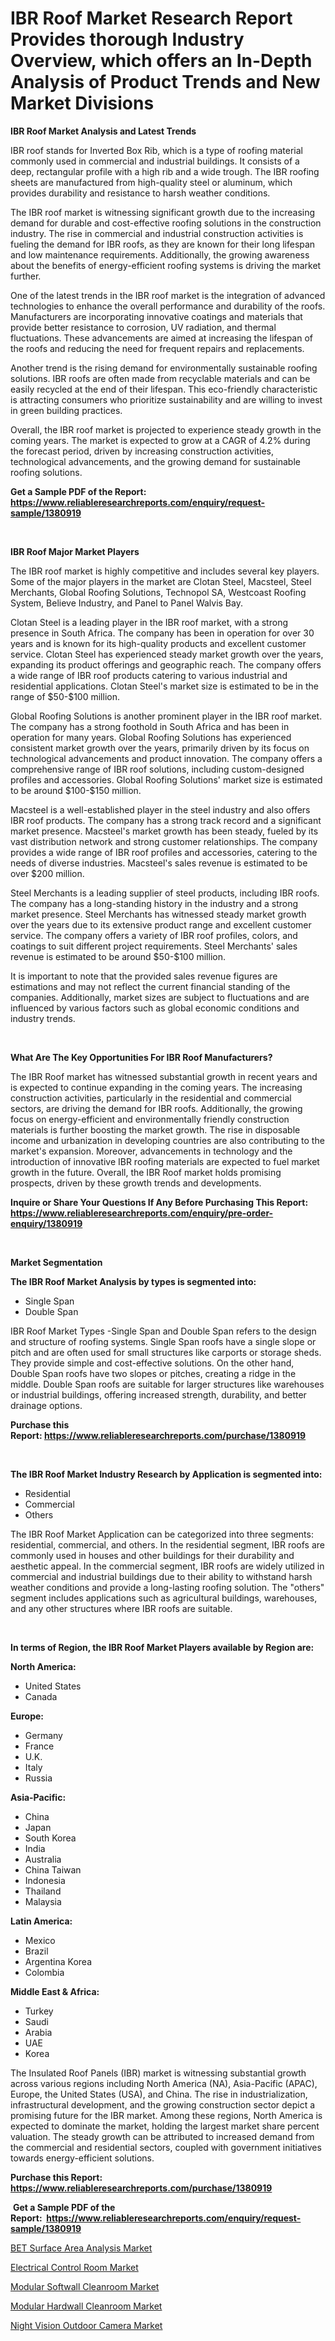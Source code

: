 <p><h1>IBR Roof Market Research Report Provides thorough Industry Overview, which offers an In-Depth Analysis of Product Trends and New Market Divisions</h1></p><p><strong>IBR Roof Market Analysis and Latest Trends</strong></p>
<p><p>IBR roof stands for Inverted Box Rib, which is a type of roofing material commonly used in commercial and industrial buildings. It consists of a deep, rectangular profile with a high rib and a wide trough. The IBR roofing sheets are manufactured from high-quality steel or aluminum, which provides durability and resistance to harsh weather conditions.</p><p>The IBR roof market is witnessing significant growth due to the increasing demand for durable and cost-effective roofing solutions in the construction industry. The rise in commercial and industrial construction activities is fueling the demand for IBR roofs, as they are known for their long lifespan and low maintenance requirements. Additionally, the growing awareness about the benefits of energy-efficient roofing systems is driving the market further.</p><p>One of the latest trends in the IBR roof market is the integration of advanced technologies to enhance the overall performance and durability of the roofs. Manufacturers are incorporating innovative coatings and materials that provide better resistance to corrosion, UV radiation, and thermal fluctuations. These advancements are aimed at increasing the lifespan of the roofs and reducing the need for frequent repairs and replacements.</p><p>Another trend is the rising demand for environmentally sustainable roofing solutions. IBR roofs are often made from recyclable materials and can be easily recycled at the end of their lifespan. This eco-friendly characteristic is attracting consumers who prioritize sustainability and are willing to invest in green building practices.</p><p>Overall, the IBR roof market is projected to experience steady growth in the coming years. The market is expected to grow at a CAGR of 4.2% during the forecast period, driven by increasing construction activities, technological advancements, and the growing demand for sustainable roofing solutions.</p></p>
<p><strong>Get a Sample PDF of the Report:&nbsp; <a href="https://www.reliableresearchreports.com/enquiry/request-sample/1380919">https://www.reliableresearchreports.com/enquiry/request-sample/1380919</a></strong></p>
<p>&nbsp;</p>
<p><strong>IBR Roof Major Market Players</strong></p>
<p><p>The IBR roof market is highly competitive and includes several key players. Some of the major players in the market are Clotan Steel, Macsteel, Steel Merchants, Global Roofing Solutions, Technopol SA, Westcoast Roofing System, Believe Industry, and Panel to Panel Walvis Bay.</p><p>Clotan Steel is a leading player in the IBR roof market, with a strong presence in South Africa. The company has been in operation for over 30 years and is known for its high-quality products and excellent customer service. Clotan Steel has experienced steady market growth over the years, expanding its product offerings and geographic reach. The company offers a wide range of IBR roof products catering to various industrial and residential applications. Clotan Steel's market size is estimated to be in the range of $50-$100 million.</p><p>Global Roofing Solutions is another prominent player in the IBR roof market. The company has a strong foothold in South Africa and has been in operation for many years. Global Roofing Solutions has experienced consistent market growth over the years, primarily driven by its focus on technological advancements and product innovation. The company offers a comprehensive range of IBR roof solutions, including custom-designed profiles and accessories. Global Roofing Solutions' market size is estimated to be around $100-$150 million.</p><p>Macsteel is a well-established player in the steel industry and also offers IBR roof products. The company has a strong track record and a significant market presence. Macsteel's market growth has been steady, fueled by its vast distribution network and strong customer relationships. The company provides a wide range of IBR roof profiles and accessories, catering to the needs of diverse industries. Macsteel's sales revenue is estimated to be over $200 million.</p><p>Steel Merchants is a leading supplier of steel products, including IBR roofs. The company has a long-standing history in the industry and a strong market presence. Steel Merchants has witnessed steady market growth over the years due to its extensive product range and excellent customer service. The company offers a variety of IBR roof profiles, colors, and coatings to suit different project requirements. Steel Merchants' sales revenue is estimated to be around $50-$100 million.</p><p>It is important to note that the provided sales revenue figures are estimations and may not reflect the current financial standing of the companies. Additionally, market sizes are subject to fluctuations and are influenced by various factors such as global economic conditions and industry trends.</p></p>
<p>&nbsp;</p>
<p><strong>What Are The Key Opportunities For IBR Roof Manufacturers?</strong></p>
<p><p>The IBR Roof market has witnessed substantial growth in recent years and is expected to continue expanding in the coming years. The increasing construction activities, particularly in the residential and commercial sectors, are driving the demand for IBR roofs. Additionally, the growing focus on energy-efficient and environmentally friendly construction materials is further boosting the market growth. The rise in disposable income and urbanization in developing countries are also contributing to the market's expansion. Moreover, advancements in technology and the introduction of innovative IBR roofing materials are expected to fuel market growth in the future. Overall, the IBR Roof market holds promising prospects, driven by these growth trends and developments.</p></p>
<p><strong>Inquire or Share Your Questions If Any Before Purchasing This Report: <a href="https://www.reliableresearchreports.com/enquiry/pre-order-enquiry/1380919">https://www.reliableresearchreports.com/enquiry/pre-order-enquiry/1380919</a></strong></p>
<p>&nbsp;</p>
<p><strong>Market Segmentation</strong></p>
<p><strong>The IBR Roof Market Analysis by types is segmented into:</strong></p>
<p><ul><li>Single Span</li><li>Double Span</li></ul></p>
<p><p>IBR Roof Market Types -Single Span and Double Span refers to the design and structure of roofing systems. Single Span roofs have a single slope or pitch and are often used for small structures like carports or storage sheds. They provide simple and cost-effective solutions. On the other hand, Double Span roofs have two slopes or pitches, creating a ridge in the middle. Double Span roofs are suitable for larger structures like warehouses or industrial buildings, offering increased strength, durability, and better drainage options.</p></p>
<p><strong>Purchase this Report:&nbsp;<a href="https://www.reliableresearchreports.com/purchase/1380919">https://www.reliableresearchreports.com/purchase/1380919</a></strong></p>
<p>&nbsp;</p>
<p><strong>The IBR Roof Market Industry Research by Application is segmented into:</strong></p>
<p><ul><li>Residential</li><li>Commercial</li><li>Others</li></ul></p>
<p><p>The IBR Roof Market Application can be categorized into three segments: residential, commercial, and others. In the residential segment, IBR roofs are commonly used in houses and other buildings for their durability and aesthetic appeal. In the commercial segment, IBR roofs are widely utilized in commercial and industrial buildings due to their ability to withstand harsh weather conditions and provide a long-lasting roofing solution. The "others" segment includes applications such as agricultural buildings, warehouses, and any other structures where IBR roofs are suitable.</p></p>
<p>&nbsp;</p>
<p><strong>In terms of Region, the IBR Roof Market Players available by Region are:</strong></p>
<p>
    <p> <strong> North America: </strong>
        <ul>
            <li>United States</li>
            <li>Canada</li>
        </ul>
        </p> 
    <p> <strong> Europe: </strong>
        <ul>
            <li>Germany</li>
            <li>France</li>
            <li>U.K.</li>
            <li>Italy</li>
            <li>Russia</li>
        </ul>
        </p> 
    <p> <strong> Asia-Pacific: </strong>
        <ul>
            <li>China</li>
            <li>Japan</li>
            <li>South Korea</li>
            <li>India</li>
            <li>Australia</li>
            <li>China Taiwan</li>
            <li>Indonesia</li>
            <li>Thailand</li>
            <li>Malaysia</li>
        </ul>
        </p> 
    <p> <strong> Latin America: </strong>
        <ul>
            <li>Mexico</li>
            <li>Brazil</li>
            <li>Argentina Korea</li>
            <li>Colombia</li>
        </ul>
        </p> 
    <p> <strong> Middle East & Africa: </strong>
        <ul>
            <li>Turkey</li>
            <li>Saudi</li>
            <li>Arabia</li>
            <li>UAE</li>
            <li>Korea</li>
        </ul>
    </p>
    </p>
<p><p>The Insulated Roof Panels (IBR) market is witnessing substantial growth across various regions including North America (NA), Asia-Pacific (APAC), Europe, the United States (USA), and China. The rise in industrialization, infrastructural development, and the growing construction sector depict a promising future for the IBR market. Among these regions, North America is expected to dominate the market, holding the largest market share percent valuation. The steady growth can be attributed to increased demand from the commercial and residential sectors, coupled with government initiatives towards energy-efficient solutions.</p></p>
<p><strong>Purchase this Report: <a href="https://www.reliableresearchreports.com/purchase/1380919">https://www.reliableresearchreports.com/purchase/1380919</a></strong></p>
<p>&nbsp;<strong>Get a Sample PDF of the Report:&nbsp;&nbsp;<a href="https://www.reliableresearchreports.com/enquiry/request-sample/1380919">https://www.reliableresearchreports.com/enquiry/request-sample/1380919</a></strong></p>
<p><strong></strong></p>
<p><p><a href="https://medium.com/@v4171497/bet-surface-area-analysis-market-the-key-to-successful-business-strategy-forecast-till-2030-c1ad06c80ba5">BET Surface Area Analysis Market</a></p><p><a href="https://medium.com/@rachaelward34/electrical-control-room-market-analysis-and-sze-forecasted-for-period-from-2023-to-2030-fa0870b312f2">Electrical Control Room Market</a></p><p><a href="https://medium.com/@vidyap2912/modular-softwall-cleanroom-market-size-and-market-trends-complete-industry-overview-2023-to-2030-0dbacc31d63f">Modular Softwall Cleanroom Market</a></p><p><a href="https://medium.com/@v27092023/modular-hardwall-cleanroom-market-comprehensive-assessment-by-type-application-and-geography-73bd8d8abfb6">Modular Hardwall Cleanroom Market</a></p><p><a href="https://medium.com/@v8581137/night-vision-outdoor-camera-market-comprehensive-assessment-by-type-application-and-geography-eb255fe52248">Night Vision Outdoor Camera Market</a></p></p>